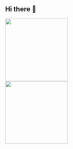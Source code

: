 ## Hi there 👋

<div>
  <img height=200 align="center" src="https://github-readme-stats.vercel.app/api?username=Panicintrinsica&theme=tokyonight&rank_icon=github&hide_border=true" />
</div>
<div href="https://github.com/anuraghazra/convoychat">
  <img height=200 align="center" src="https://github-readme-stats.vercel.app/api/top-langs?username=Panicintrinsica&layout=compact&langs_count=8&card_width=320&theme=tokyonight&hide_border=true" />
</div>

<!--



**Panicintrinsica/Panicintrinsica** is a ✨ _special_ ✨ repository because its `README.md` (this file) appears on your GitHub profile.

Here are some ideas to get you started:

- 🔭 I’m currently working on ...
- 🌱 I’m currently learning ...
- 👯 I’m looking to collaborate on ...
- 🤔 I’m looking for help with ...
- 💬 Ask me about ...
- 📫 How to reach me: ...
- 😄 Pronouns: ...
- ⚡ Fun fact: ...
-->
